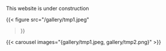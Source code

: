 This website is under construction


{{< figure
    src="/gallery/tmp1.jpeg"
>}}

{{< carousel images="{gallery/tmp1.jpeg, gallery/tmp2.png}" >}}
